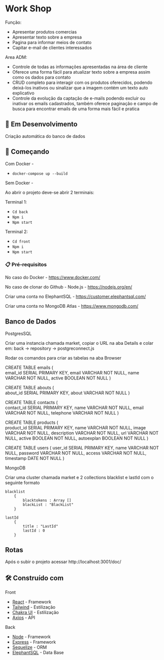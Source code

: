 # Work Shop

Função:
- Apresentar produtos comercias
- Apresentar texto sobre a empresa
- Pagina para informar meios de contato
- Capitar e-mail de clientes interessados 

Area ADM:
- Controle de todas as informações apresentadas na área de cliente
- Oferece uma forma fácil para atualizar texto sobre a empresa assim como os dados para contato
- CRUD completo para interagir com os produtos oferecidos, podendo deixá-los inativos ou sinalizar que a imagem contém um texto auto explicativo 
- Controle da evolução da captação de e-mails podendo excluir ou inativar os emails cadastrados, também oferece paginação e campo de busca para encontrar emails de uma forma mais fácil e pratica

## 🚧 Em Desenvolvimento

Criação automática do banco de dados

## 🚀 Começando

Com Docker - 

- `docker-compose up --build`

Sem Docker -

Ao abrir o projeto deve-se abrir 2 terminais:

Terminal 1:

- `Cd back`
- `Npm i`
- `Npm start`

Terminal 2:

- `Cd front`
- `Npm i`
- `Npm start`

### 📋 Pré-requisitos

No caso do Docker - https://www.docker.com/

No caso de clonar do Github - Node.js - https://nodejs.org/en/

Criar uma conta no ElephantSQL - https://customer.elephantsql.com/

Criar uma conta no MongoDB Atlas - https://www.mongodb.com/

## Banco de Dados 

PostgresSQL 

Criar uma instancia chamada market, copiar o URL na aba Details e colar em: back -> repository -> postgreconnect.js

Rodar os comandos para criar as tabelas na aba Browser

CREATE TABLE emails (  
    email_id SERIAL PRIMARY KEY,
    email VARCHAR NOT NULL,
    name VARCHAR NOT NULL,
active BOOLEAN NOT NULL
)

CREATE TABLE abouts (  
    about_id SERIAL PRIMARY KEY,
    about VARCHAR NOT NULL
)

CREATE TABLE contacts (  
    contact_id SERIAL PRIMARY KEY,
    name VARCHAR NOT NULL,
    email VARCHAR NOT NULL,
    telephone VARCHAR NOT NULL
)

CREATE TABLE products (  
    product_id SERIAL PRIMARY KEY,
    name VARCHAR NOT NULL,
    image VARCHAR NOT NULL,
    description VARCHAR NOT NULL,
    url VARCHAR NOT NULL,
    active BOOLEAN NOT NULL,
    autoexplan BOOLEAN NOT NULL
)

CREATE TABLE users (
    user_id SERIAL PRIMARY KEY,
    name VARCHAR NOT NULL,
    password VARCHAR NOT NULL,
    access VARCHAR NOT NULL,
    timestamp DATE NOT NULL
)

MongoDB

Criar uma cluster chamada market e 2 collections blacklist e lastId com o seguinte formato 

    blacklist
        {
            blacktokens : Array [] 
            blackList : "BlackList"
        }

    lastId
        {
            title : "LastId"
            lastId : 0
        }

## Rotas 

Após o subir o projeto acessar http://localhost:3001/doc/ 

## 🛠️ Construído com

Front
* [React](https://pt-br.reactjs.org/) - Framework 
* [Tailwind](https://tailwindcss.com/) - Estilização
* [Chakra UI](https://chakra-ui.com/) - Estilização
* [Axios](https://axios-http.com/ptbr/docs/intro) - API

Back
* [Node](https://nodejs.org/en/) - Framework 
* [Express](http://expressjs.com/pt-br/) - Framework 
* [Sequelize](https://sequelize.org/) - ORM 
* [ElephantSQL](https://www.elephantsql.com/) - Data Base

